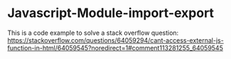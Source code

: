 # Javascript-Module-import-export
This is a code example to solve a stack overflow question:  https://stackoverflow.com/questions/64059294/cant-access-external-js-function-in-html/64059545?noredirect=1#comment113281255_64059545 
